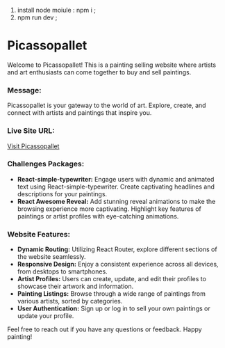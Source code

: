
1) install node moiule : npm i ;
2) npm run dev ; 






# Picassopallet

Welcome to Picassopallet! This is a painting selling website where artists and art enthusiasts can come together to buy and sell paintings.

### Message:

Picassopallet is your gateway to the world of art. Explore, create, and connect with artists and paintings that inspire you.

### Live Site URL:

[Visit Picassopallet](https://assignment-10-6777f.web.app/)

### Challenges Packages:

- **React-simple-typewriter:** Engage users with dynamic and animated text using React-simple-typewriter. Create captivating headlines and descriptions for your paintings.
- **React Awesome Reveal:** Add stunning reveal animations to make the browsing experience more captivating. Highlight key features of paintings or artist profiles with eye-catching animations.

### Website Features:

- **Dynamic Routing:** Utilizing React Router, explore different sections of the website seamlessly.
- **Responsive Design:** Enjoy a consistent experience across all devices, from desktops to smartphones.
- **Artist Profiles:** Users can create, update, and edit their profiles to showcase their artwork and information.
- **Painting Listings:** Browse through a wide range of paintings from various artists, sorted by categories.
- **User Authentication:** Sign up or log in to sell your own paintings or update your profile.

Feel free to reach out if you have any questions or feedback. Happy painting!
